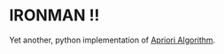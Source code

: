 # IRONMAN !!

Yet another, python implementation of [Apriori Algorithm][wiki].

[wiki]: http://en.wikipedia.org/wiki/Apriori_algorithm "Apriori Algorithm in Wikipedia"
